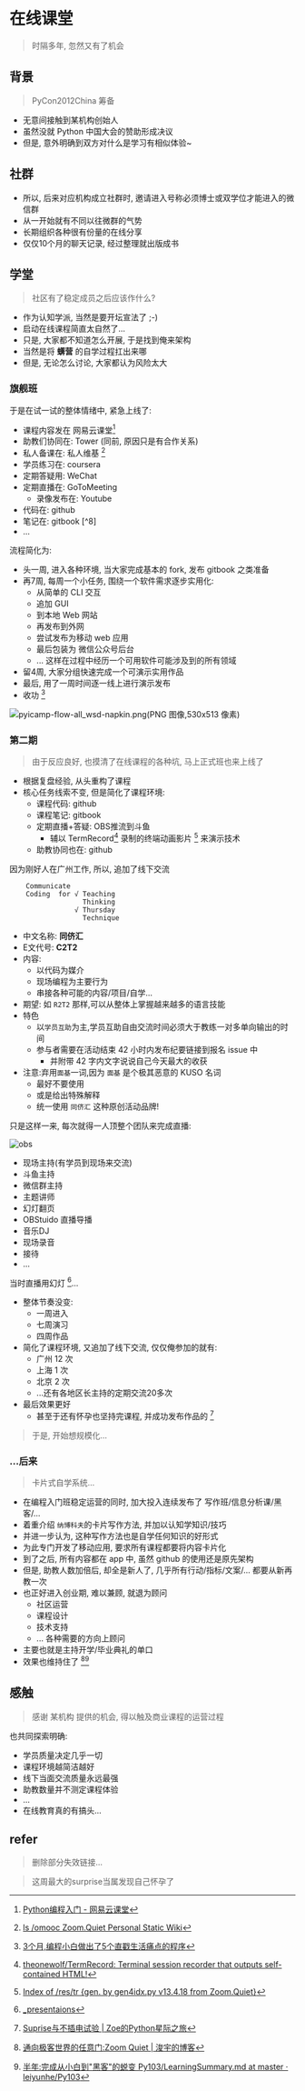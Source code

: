 # 在线课堂
> 时隔多年, 忽然又有了机会

## 背景
> PyCon2012China 筹备

- 无意间接触到某机构创始人
- 虽然没就 Python 中国大会的赞助形成决议
- 但是, 意外明确到双方对什么是学习有相似体验~

## 社群

- 所以, 后来对应机构成立社群时, 邀请进入号称必须博士或双学位才能进入的微信群
- 从一开始就有不同以往微群的气势
- 长期组织各种很有份量的在线分享
- 仅仅10个月的聊天记录, 经过整理就出版成书

## 学堂
> 社区有了稳定成员之后应该作什么?

- 作为认知学派, 当然是要开坛宣法了 ;-)
- 启动在线课程简直太自然了...
- 只是, 大家都不知道怎么开展, 于是找到俺来架构
- 当然是将 **蠎营** 的自学过程扛出来哪
- 但是, 无论怎么讨论, 大家都认为风险太大


### 旗舰班
于是在试一试的整体情绪中, 紧急上线了:

- 课程内容发在 网易云课堂[^2] 
- 助教们协同在: Tower (同前, 原因只是有合作关系)
- 私人备课在: 私人维基 [^4]
- 学员练习在: coursera 
- 定期答疑用: WeChat
- 定期直播在: GoToMeeting
    + 录像发布在: Youtube 
- 代码在: github 
- 笔记在: gitbook [^8]
- ...

流程简化为:

- 头一周, 进入各种环境, 当大家完成基本的 fork, 发布 gitbook 之类准备
- 再7周, 每周一个小任务, 围绕一个软件需求逐步实用化:
    + 从简单的 CLI 交互
    + 追加 GUI 
    + 到本地 Web 网站
    + 再发布到外网
    + 尝试发布为移动 web 应用
    + 最后包装为 微信公众号后台
    + ... 这样在过程中经历一个可用软件可能涉及到的所有领域
- 留4周, 大家分组快速完成一个可演示实用作品
- 最后, 用了一周时间逐一线上进行演示发布
- 收功 [^11]

![pyicamp-flow-all_wsd-napkin.png(PNG 图像,530x513 像素)](http://s5.zoomquiet.top/110226-why-pythonicamp/i/map/pyicamp-flow-all_wsd-napkin.png?imageView2/2/w/420)


### 第二期
> 由于反应良好, 也摸清了在线课程的各种坑, 马上正式班也来上线了

- 根据复盘经验, 从头重构了课程
- 核心任务线索不变, 但是简化了课程环境:
    + 课程代码: github 
    + 课程笔记: gitbook
    + 定期直播+答疑: OBS推流到斗鱼
        * 辅以 TermRecord[^21] 录制的终端动画影片 [^22] 来演示技术
    + 助教协同也在: github

因为刚好人在广州工作, 所以, 追加了线下交流
```
    Communicate
    Coding  for √ Teaching
                  Thinking
                √ Thursday
                  Technique
```

- 中文名称: **同侪汇**
- E文代号: **C2T2**
- 内容:
    + 以代码为媒介
    + 现场编程为主要行为
    + 串接各种可能的内容/项目/自学...
- 期望: 如 `R2T2` 那样,可以从整体上掌握越来越多的语言技能
- 特色
    - 以`学员互助`为主,学员互助自由交流时间必须大于教练一对多单向输出的时间
    - 参与者需要在活动结束 42 小时内发布纪要链接到报名 issue 中
        - 并附带 42 字内文字说说自己今天最大的收获
- 注意:弃用`面基`一词,因为 `面基` 是个极其恶意的 KUSO 名词
    - 最好不要使用
    - 或是给出特殊解释
    - 统一使用 `同侪汇` 这种原创活动品牌!

只是这样一来, 每次就得一人顶整个团队来完成直播:

![obs](http://101.zoomquiet.top/res/snap/omooc2py5obs.jpg)

- 现场主持(有学员到现场来交流)
- 斗鱼主持
- 微信群主持
- 主题讲师
- 幻灯翻页
- OBStuido 直播导播
- 音乐DJ
- 现场录音
- 接待
- ...

当时直播用幻灯 [^15]...

- 整体节奏没变:
    + 一周进入
    + 七周演习
    + 四周作品
- 简化了课程环境, 又追加了线下交流, 仅仅俺参加的就有:
    + 广州 12 次
    + 上海 1 次
    + 北京 2 次
    + ...还有各地区长主持的定期交流20多次
- 最后效果更好 
    + 甚至于还有怀孕也坚持完课程, 并成功发布作品的 [^20]

> 于是, 开始想规模化...

### ...后来
> 卡片式自学系统...

- 在编程入门班稳定运营的同时, 加大投入连续发布了 写作班/信息分析课/黑客/...
- 着重介绍 `纳博科夫`的卡片写作方法, 并加以认知学知识/技巧
- 并进一步认为, 这种写作方法也是自学任何知识的好形式
- 为此专门开发了移动应用, 要求所有课程都要将内容卡片化
- 到了之后, 所有内容都在 app 中, 虽然 github 的使用还是原先架构
- 但是, 助教人数加倍后, 却全是新人了, 几乎所有行动/指标/文案/... 都要从新再教一次
- 也正好进入创业期, 难以兼顾, 就退为顾问
    + 社区运营
    + 课程设计
    + 技术支持
    + ... 各种需要的方向上顾问
- 主要也就是主持开学/毕业典礼的单口
- 效果也维持住了 [^23][^24]


## 感触
> 感谢 某机构 提供的机会, 得以触及商业课程的运营过程

也共同探索明确:

- 学员质量决定几乎一切
- 课程环境越简洁越好
- 线下当面交流质量永远最强
- 助教数量并不测定课程体验
- ...
- 在线教育真的有搞头...



## refer
> 删除部分失效链接...

[^2]: [Python编程入门 - 网易云课堂](http://skm.zoomquiet.top/data/20170329212207/index.html)

[^3]: [[大妈吐糟]Tower 之功能残念集 - 简书](https://www.jianshu.com/p/3e02dbc7a2e5)

[^4]: [ls /omooc Zoom.Quiet Personal Static Wiki](http://wiki.zoomquiet.io/omooc/)


[^11]: [3个月,编程小白做出了5个直戳生活痛点的程序](http://skm.zoomquiet.top/data/20160123234857/index.html)

[^13]: [教程该怎么写 | 蔡美娟的py学习笔记](https://picklecai.gitbooks.io/omooc2py/draft/how2tutorial.html)


[^15]: [_presentaions](https://drive.google.com/drive/folders/0BwPxePCteZKoNVVILU9lcUlwbWc?usp=sharing)


[^20]: [Suprise与不插电试验 | Zoe的Python星际之旅](https://zoejane.gitbooks.io/omooc2py/content/1sTry/surprise.html)
> 这周最大的surprise当属发现自己怀孕了

[^21]: [theonewolf/TermRecord: Terminal session recorder that outputs self-contained HTML!](https://github.com/theonewolf/TermRecord)

[^22]: [Index of /res/tr {gen. by gen4idx.py v13.4.18 from Zoom.Quiet}](http://openmindclub.zoomquiet.top/res/tr/index.html)

[^23]: [通向极客世界的任意门:Zoom Quiet | 浚宇的博客](https://blog.junyu.io/posts/1002-zoom-quiet-meetup.html)

[^24]: [半年:完成从小白到"黑客"的蜕变 Py103/LearningSummary.md at master · leiyunhe/Py103](https://github.com/leiyunhe/Py103/blob/master/Chap8/note/LearningSummary.md)


